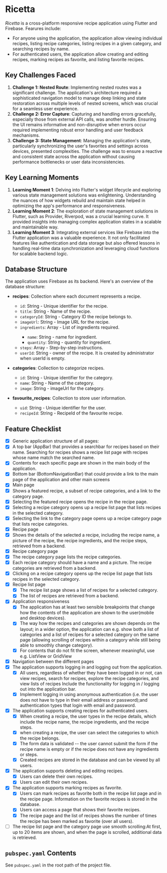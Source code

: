 # Ricetta
*Ricetta* is a cross-platform responsive recipe application using Flutter and Firebase. Fearures include:
* For anyone using the application, the application allow viewing individual recipes, listing recipe categories, listing recipes in a given category, and searching recipes by name. 
* For authenticated users, the application allow creating and editing recipes, marking recipes as favorite, and listing favorite recipes.

## Key Challenges Faced

1. **Challenge 1: Nested Route**: Implementing nested routes was a significant challenge. The application's architecture required a sophisticated navigation model to manage deep linking and state restoration across multiple levels of nested screens, which was crucial for a seamless user experience.
2. **Challenge 2: Error Capture**: Capturing and handling errors gracefully, especially those from external API calls, was another hurdle. Ensuring the UI remains informative and non-disruptive when errors occur required implementing robust error handling and user feedback mechanisms.
3. **Challenge 3: State Management**: Managing the application's state, particularly synchronizing the user's favorites and settings across devices, presented complexities. The challenge was to ensure a reactive and consistent state across the application without causing performance bottlenecks or user data inconsistencies.

## Key Learning Moments
1. **Learning Moment 1**: Delving into Flutter's widget lifecycle and exploring various state management solutions was enlightening. Understanding the nuances of how widgets rebuild and maintain state helped in optimizing the app's performance and responsiveness.
2. **Learning Moment 2**: The exploration of state management solutions in Flutter, such as Provider, Riverpod, was a crucial learning curve. It provided insights into managing complex application states in a scalable and maintainable way.
3. **Learning Moment 3**: Integrating external services like Firebase into the Flutter application was a valuable experience. It not only facilitated features like authentication and data storage but also offered lessons in handling real-time data synchronization and leveraging cloud functions for scalable backend logic.

## Database Structure

The application uses Firebase as its backend. Here's an overview of the database structure:
- **recipes**: Collection where each document represents a recipe.
  - `id`: String - Unique identifier for the recipe.
  - `title`: String - Name of the recipe.
  - `categoryId`: String - Category ID the recipe belongs to.
  - `imageUrl`: String - Image URL for the recipe.
  - `ingredients`: Array<Map> - List of ingredients required.
      - `name`: String - name for ingredient.
      - `quantity`: String - quantity for ingredient.
  - `steps`: Array<String> - Step-by-step instructions.
  - `userId`: String - owner of the recipe. It is created by administrator when userId is empty.
- **categories**: Collection to categorize recipes.
  - `id`: String - Unique identifier for the category.
  - `name`: String - Name of the category.
  - `image`: String - imageUrl for the category.

- **favourite_recipes**: Collection to store user information.
  - `uid`: String - Unique identifier for the user.
  - `recipeId`: String - RecipeId of the favourite recipe.

## Feature Checklist
* [x]  Generic application structure of all pages:
  * [x] A top bar (AppBar) that provides a searchbar for recipes based on their name. Searching for recipes shows a recipe list page with recipes whose name match the searched name.
  * [x] Contents for each specific page are shown in the main body of the application.
  * [x] Bottom bar (BottomNavigationBar) that could provide a link to the main page of the application and other main screens
* [x]  Main page
  * [x] Shows a featured recipe, a subset of recipe categories, and a link to the category page.
  * [x] Selecting the featured recipe opens the recipe in the recipe page.
  * [x] Selecting a recipe category opens up a recipe list page that lists recipes in the selected category.
  * [x] Selecting the link to the category page opens up a recipe category page that lists recipe categories.
* [x]  Recipe page
  * [x] Shows the details of the selected a recipe, including the recipe name, a picture of the recipe, the recipe ingredients, and the recipe steps, retrieved from a backend.
* [x]  Recipe category page
  * [x] The recipe category page lists the recipe categories.
  * [x] Each recipe category should have a name and a picture. The recipe categories are retrieved from a backend.
  * [x] Clicking on a recipe category opens up the recipe list page that lists recipes in the selected category.
* [x] Recipe list page
  * [x] The recipe list page shows a list of recipes for a selected category.
  * [x] The list of recipes are retrieved from a backend.
* [x] Application responsiveness
  * [x] The application has at least two sensible breakpoints that change how the contents of the application are shown to the user(mobile and desktop devices).
  * [x] The way how the recipes and categories are shown depends on the layout; in a wider option, the application can e.g. show both a list of categories and a list of recipes for a selected category on the same page (allowing scrolling of recipes within a category while still being able to smoothly change category).
  * [x] For contents that do not fit the screen, whenever meaningful, use e.g. ListView or GridView
* [x] Navigation between the different pages
* [x] The application supports logging in and logging out from the application.
  * [x] All users, regardless of whether they have been logged in or not, can view recipes, search for recipes, explore the recipe categories, and view lists of recipes
Include the functionality for logging in / logging out into the application bar.
  * [x] Implement logging in using anonymous authentication (i.e. the user does not have to type in their email address or password);and authentication types that login with email and password.
* [x] The application supports creating recipes for authenticated users.
  * [x] When creating a recipe, the user types in the recipe details, which include the recipe name, the recipe ingredients, and the recipe steps.
  * [x]  when creating a recipe, the user can select the categories to which the recipe belongs.
  * [x] The form data is validated -- the user cannot submit the form if the recipe name is empty or if the recipe does not have any ingredients or steps.
  * [x] Created recipes are stored in the database and can be viewed by all users.
* [x] The application supports deleting and editing recipes.
  * [x] Users can delete their own recipes.
  * [x] Users can edit their own recipes.
* [x] The application supports marking recipes as favorite.
  * [x] Users can mark recipes as favorite both in the recipe list page and in the recipe page. Information on the favorite recipes is stored in the database.
  * [x] Users can access a page that shows their favorite recipes.
  * [x] The recipe page and the list of recipes shows the number of times the recipe has been marked as favorite (over all users).
* [ ] The recipe list page and the category page use smooth scrolling:At first, up to 20 items are shown, and when the page is scrolled, additional data is retrieved.

## `pubspec.yaml` Contents
See `pubspec.yaml` in the root path of the project file.